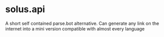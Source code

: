 # solus.api
A short self contained parse.bot alternative. Can generate any link on the internet into a mini version compatible with almost every language
